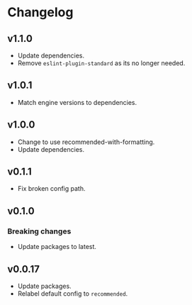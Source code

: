 # Changelog

## v1.1.0

* Update dependencies.
* Remove `eslint-plugin-standard` as its no longer needed.

## v1.0.1

* Match engine versions to dependencies.

## v1.0.0

* Change to use recommended-with-formatting.
* Update dependencies.

## v0.1.1

* Fix broken config path.

## v0.1.0

### Breaking changes

* Update packages to latest.

## v0.0.17

* Update packages.
* Relabel default config to `recommended`.
